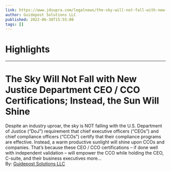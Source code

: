 ```yaml
---
link: https://www.jdsupra.com/legalnews/the-sky-will-not-fall-with-new-justice-6310713/
author: Guidepost Solutions LLC
published: 2022-06-30T15:55:00
tags: []
---
```

# Highlights


---
# The Sky Will Not Fall with New Justice Department CEO / CCO Certifications; Instead, the Sun Will Shine
Despite an industry uproar, the sky is NOT falling with the U.S. Department of Justice (“DoJ”) requirement that chief executive officers (“CEOs”) and chief compliance officers (“CCOs”) certify that their compliance programs are effective. Instead, a warm productive sunlight will shine upon CCOs and companies. That’s because these CEO / CCO certifications – if done well with independent validation – will empower the CCO while holding the CEO, C-suite, and their business executives more...  
By: [Guidepost Solutions LLC](https://www.jdsupra.com/profile/guidepost_solutions/)